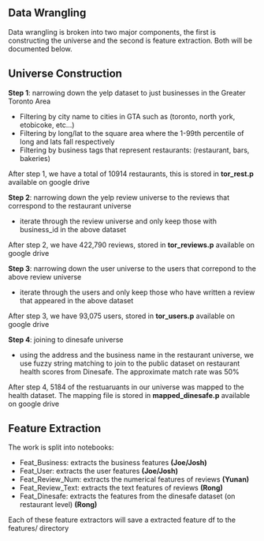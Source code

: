 ## Data Wrangling

Data wrangling is broken into two major components, the first is constructing the universe and the second is feature extraction. Both will be documented below.


## Universe Construction

**Step 1**: narrowing down the yelp dataset to just businesses in the Greater Toronto Area
- Filtering by city name to cities in GTA such as (toronto, north york, etobicoke, etc...)
- Filtering by long/lat to the square area where the 1-99th percentile of long and lats fall respectively
- Filtering by business tags that represent restaurants: (restaurant, bars, bakeries)

After step 1, we have a total of 10914 restaurants, this is stored in **tor_rest.p** available on google drive


**Step 2**: narrowing down the yelp review universe to the reviews that correspond to the restaurant universe
- iterate through the review universe and only keep those with business_id in the above dataset

After step 2, we have 422,790 reviews, stored in **tor_reviews.p** available on google drive

**Step 3**: narrowing down the user universe to the users that correpond to the above review universe
- iterate through the users and only keep those who have written a review that appeared in the above dataset

After step 3, we have 93,075 users, stored in **tor_users.p** available on google drive

**Step 4**: joining to dinesafe universe
- using the address and the business name in the restaurant universe, we use fuzzy string matching to join to the public dataset on restaurant health scores from Dinesafe. The approximate match rate was 50%

After step 4, 5184 of the restuaruants in our universe was mapped to the health dataset. The mapping file is stored in **mapped_dinesafe.p** available on google drive 


## Feature Extraction

The work is split into notebooks:
- Feat_Business: extracts the business features **(Joe/Josh)**
- Feat_User: extracts the user features **(Joe/Josh)**
- Feat_Review_Num: extracts the numerical features of reviews **(Yunan)**
- Feat_Review_Text: extracts the text features of reviews **(Rong)**
- Feat_Dinesafe: extracts the features from the dinesafe dataset (on restaurant level) **(Rong)**

Each of these feature extractors will save a extracted feature df to the features/ directory
